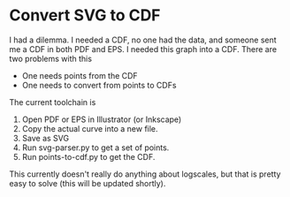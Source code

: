 Convert SVG to CDF
==================

I had a dilemma. I needed a CDF, no one had the data, and someone sent me a CDF in both PDF and EPS. I needed this graph into a CDF. There
are two problems with this
-   One needs points from the CDF
-   One needs to convert from points to CDFs

The current toolchain is

1. Open PDF or EPS in Illustrator (or Inkscape)
2. Copy the actual curve into a new file.
3. Save as SVG
4. Run svg-parser.py to get a set of points.
5. Run points-to-cdf.py to get the CDF.

This currently doesn't really do anything about logscales, but that is pretty easy to solve (this will be updated shortly).

